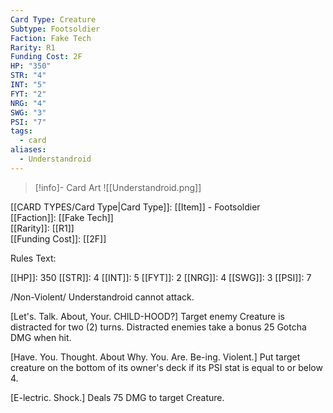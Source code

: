 ```yaml
---
Card Type: Creature
Subtype: Footsoldier
Faction: Fake Tech
Rarity: R1
Funding Cost: 2F
HP: "350"
STR: "4"
INT: "5"
FYT: "2"
NRG: "4"
SWG: "3"
PSI: "7"
tags:
  - card
aliases:
  - Understandroid
---
```

> [!info]- Card Art
> ![[Understandroid.png]]

[[CARD TYPES/Card Type|Card Type]]: [[Item]] - Footsoldier  
[[Faction]]: [[Fake Tech]]  
[[Rarity]]: [[R1]]  
[[Funding Cost]]: [[2F]]  

Rules Text:  

[[HP]]: 350 [[STR]]: 4 [[INT]]: 5 [[FYT]]: 2 [[NRG]]: 4 [[SWG]]: 3 [[PSI]]: 7  

/Non-Violent/ Understandroid cannot attack.  

[Let's. Talk. About, Your. CHILD-HOOD?] Target enemy Creature is distracted for two (2) turns. Distracted enemies take a bonus 25 Gotcha DMG when hit.  

[Have. You. Thought. About Why. You. Are. Be-ing. Violent.] Put target creature on the bottom of its owner's deck if its PSI stat is equal to or below 4.  

[E-lectric. Shock.] Deals 75 DMG to target Creature.  